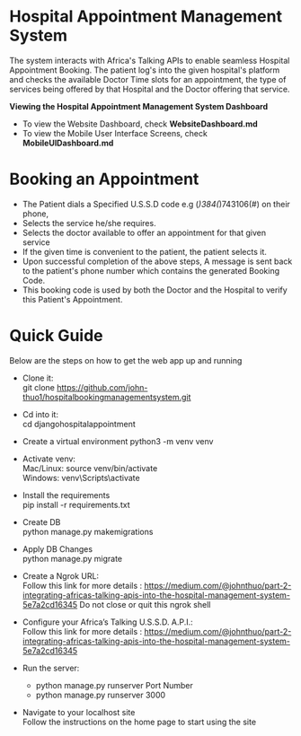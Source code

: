 # Hospital Appointment Management System

The system interacts with Africa's Talking APIs to enable seamless Hospital Appointment Booking. 
The patient log's into the given hospital's platform and checks the available Doctor Time slots for an appointment, the type of services being offered by that Hospital and the Doctor offering that service.

**Viewing the Hospital Appointment Management System Dashboard**

- To view the Website Dashboard, check **WebsiteDashboard.md**
- To view the Mobile User Interface Screens, check **MobileUIDashboard.md**



# Booking an Appointment
 - The Patient dials a Specified U.S.S.D code e.g (*)384(*)743106(#) on their phone, 
 - Selects the service he/she requires.
 - Selects the doctor available to offer an appointment for that given service
 - If the given time is convenient to the patient, the patient selects it.
 - Upon successful completion of the above steps, A message is sent back to the patient's phone number which contains the generated Booking Code. 
 - This booking code is used by both the Doctor and the Hospital to verify this Patient's Appointment.
  
# Quick Guide <br />

Below are the steps on how to get the web app up and running

- Clone it: <br />
    git clone https://github.com/john-thuo1/hospitalbookingmanagementsystem.git <br />

- Cd into it: <br />
    cd djangohospitalappointment <br />

- Create a virtual environment
    python3 -m venv venv <br />
     
- Activate venv: <br />
    Mac/Linux: source venv/bin/activate <br />
    Windows: venv\Scripts\activate <br />
    
- Install the requirements <br />
    pip install -r requirements.txt <br />
    
- Create DB <br />
    python manage.py makemigrations <br />
    
- Apply DB Changes <br />
    python manage.py migrate <br />
    
- Create a Ngrok URL: <br />
      Follow this link for more details : https://medium.com/@johnthuo/part-2-integrating-africas-talking-apis-into-the-hospital-management-system-5e7a2cd16345
      Do not close or quit this ngrok shell <br />
 
- Configure your Africa’s Talking U.S.S.D. A.P.I.: <br />
      Follow this link for more details : https://medium.com/@johnthuo/part-2-integrating-africas-talking-apis-into-the-hospital-management-system-5e7a2cd16345
      

- Run the server: <br />
   - python manage.py runserver Port Number<br />
   - python manage.py runserver 3000 <br />

- Navigate to your localhost site <br />
   Follow the instructions on the home page to start using the site
  
  



